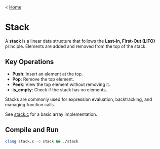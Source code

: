 < [Home](/README.md)

# Stack

A **stack** is a linear data structure that follows the **Last-In, First-Out (LIFO)** principle. Elements are added and removed from the top of the stack.

## Key Operations

- **Push**: Insert an element at the top.
- **Pop**: Remove the top element.
- **Peek**: View the top element without removing it.
- **is_empty**: Check if the stack has no elements.

Stacks are commonly used for expression evaluation, backtracking, and managing function calls.

See [stack.c](stack.c) for a basic array implementation.

## Compile and Run

```bash
clang stack.c -o stack && ./stack
```
